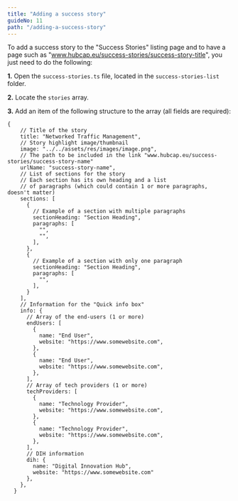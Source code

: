 ```yaml
---
title: "Adding a success story"
guideNo: 11
path: "/adding-a-success-story"
---
```


To add a success story to the "Success Stories" listing page and to have a page such as "www.hubcap.eu/success-stories/success-story-title", you just need to do the following:

**1.** Open the `success-stories.ts` file, located in the `success-stories-list` folder.

**2.** Locate the `stories` array.

**3.** Add an item of the following structure to the array (all fields are required):

```
{
    // Title of the story
    title: "Networked Traffic Management",
    // Story highlight image/thumbnail
    image: "../../assets/res/images/image.png",
    // The path to be included in the link "www.hubcap.eu/success-stories/success-story-name"
    urlName: "success-story-name",
    // List of sections for the story
    // Each section has its own heading and a list
    // of paragraphs (which could contain 1 or more paragraphs, doesn't matter)
    sections: [
      {
        // Example of a section with multiple paragraphs
        sectionHeading: "Section Heading",
        paragraphs: [
          "",
          "",
        ],
      },
      {
        // Example of a section with only one paragraph
        sectionHeading: "Section Heading",
        paragraphs: [
          "",
        ],
      }
    ],
    // Information for the "Quick info box"
    info: {
      // Array of the end-users (1 or more)
      endUsers: [
        {
          name: "End User",
          website: "https://www.somewebsite.com",
        },
        {
          name: "End User",
          website: "https://www.somewebsite.com",
        },
      ],
      // Array of tech providers (1 or more)
      techProviders: [
        {
          name: "Technology Provider",
          website: "https://www.somewebsite.com",
        },
        {
          name: "Technology Provider",
          website: "https://www.somewebsite.com",
        },
      ],
      // DIH information
      dih: {
        name: "Digital Innovation Hub",
        website: "https://www.somewebsite.com"
      },
    },
  }

```
